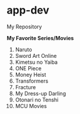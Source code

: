 # app-dev
My Repository

**My Favorite Series/Movies**
1. Naruto
2. Sword Art Online
3. Kimetsu no Yaiba
4. ONE Piece
5. Money Heist
6. Transformers
7. Fracture
8. My Dress-up Darling
9. Otonari no Tenshi
10. MCU Movies
